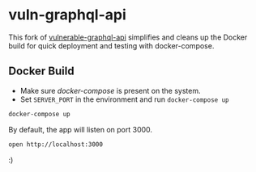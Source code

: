 # vuln-graphql-api

This fork of [vulnerable-graphql-api](https://github.com/CarveSystems/vulnerable-graphql-api) simplifies and cleans up the Docker build for quick deployment and testing with docker-compose.

## Docker Build

- Make sure _docker-compose_ is present on the system.
- Set `SERVER_PORT` in the environment and run `docker-compose up`

```bash
docker-compose up
```

By default, the app will listen on port 3000.

```bash
open http://localhost:3000
```

:)
